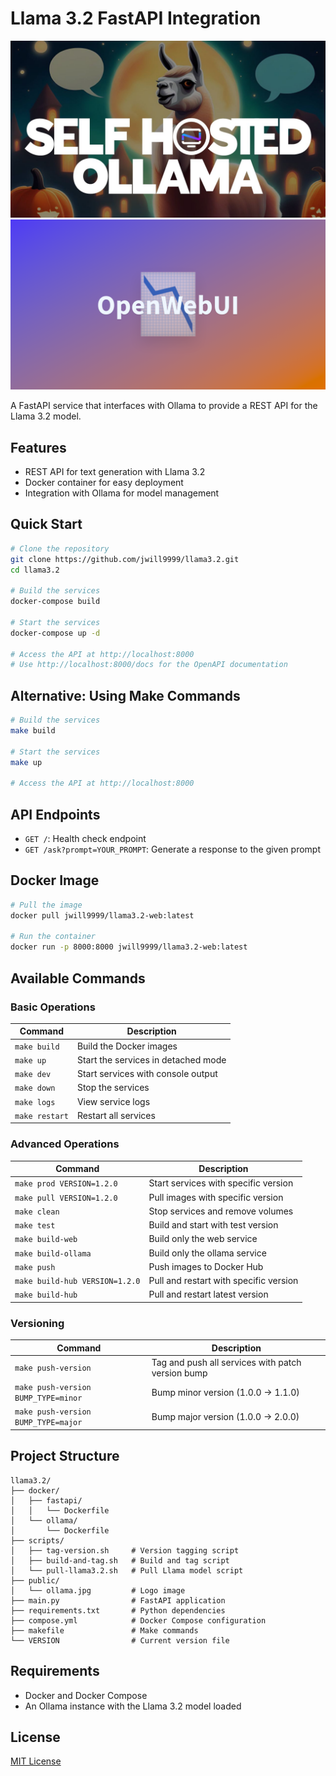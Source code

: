 # Llama 3.2 FastAPI Integration

<div align="center">
<img src="./public/ollama.jpg" alt="Ollama with Llama 3.2"  />
</div>
<div align="center">
<img src="./public/webui.png" alt="Ollama with Llama 3.2"  />
</div>

A FastAPI service that interfaces with Ollama to provide a REST API for the Llama 3.2 model.

## Features

- REST API for text generation with Llama 3.2
- Docker container for easy deployment
- Integration with Ollama for model management

## Quick Start

```bash
# Clone the repository
git clone https://github.com/jwill9999/llama3.2.git
cd llama3.2

# Build the services
docker-compose build

# Start the services
docker-compose up -d

# Access the API at http://localhost:8000
# Use http://localhost:8000/docs for the OpenAPI documentation
```

## Alternative: Using Make Commands

```bash
# Build the services
make build

# Start the services
make up

# Access the API at http://localhost:8000
```

## API Endpoints

- `GET /`: Health check endpoint
- `GET /ask?prompt=YOUR_PROMPT`: Generate a response to the given prompt

## Docker Image

```bash
# Pull the image
docker pull jwill9999/llama3.2-web:latest

# Run the container
docker run -p 8000:8000 jwill9999/llama3.2-web:latest
```

## Available Commands

### Basic Operations

| Command      | Description                               |
|--------------|-------------------------------------------|
| `make build` | Build the Docker images                   |
| `make up`    | Start the services in detached mode       |
| `make dev`   | Start services with console output        |
| `make down`  | Stop the services                         |
| `make logs`  | View service logs                         |
| `make restart`| Restart all services                     |

### Advanced Operations

| Command                      | Description                                |
|------------------------------|--------------------------------------------|
| `make prod VERSION=1.2.0`    | Start services with specific version       |
| `make pull VERSION=1.2.0`    | Pull images with specific version          |
| `make clean`                 | Stop services and remove volumes           |
| `make test`                  | Build and start with test version          |
| `make build-web`             | Build only the web service                 |
| `make build-ollama`          | Build only the ollama service              |
| `make push`                  | Push images to Docker Hub                  |
| `make build-hub VERSION=1.2.0`  | Pull and restart with specific version     |
| `make build-hub`  | Pull and restart latest version     |

### Versioning

| Command                         | Description                               |
|---------------------------------|-------------------------------------------|
| `make push-version`             | Tag and push all services with patch version bump      |
| `make push-version BUMP_TYPE=minor` | Bump minor version (1.0.0 → 1.1.0)   |
| `make push-version BUMP_TYPE=major` | Bump major version (1.0.0 → 2.0.0)   |

## Project Structure

```
llama3.2/
├── docker/
│   ├── fastapi/
│   │   └── Dockerfile
│   └── ollama/
│       └── Dockerfile
├── scripts/
│   ├── tag-version.sh     # Version tagging script
│   ├── build-and-tag.sh   # Build and tag script
│   └── pull-llama3.2.sh   # Pull Llama model script
├── public/
│   └── ollama.jpg         # Logo image
├── main.py                # FastAPI application
├── requirements.txt       # Python dependencies
├── compose.yml            # Docker Compose configuration
├── makefile               # Make commands
└── VERSION                # Current version file
```

## Requirements

- Docker and Docker Compose
- An Ollama instance with the Llama 3.2 model loaded

## License

[MIT License](LICENSE)